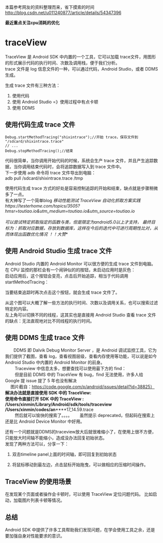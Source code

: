 本篇参考网友的资料整理而来，省下摸索的时间 http://blog.csdn.net/u011240877/article/details/54347396

**最近重点关注cpu消耗的优化**
# traceView
TraceView 是 Android SDK 中内置的一个工具，它可以加载 trace文件，用图形的形式展示代码的执行时间、次数及调用栈，便于我们分析。<br>
trace 文件是 log 信息文件的一种，可以通过代码，Android Studio，或者 DDMS 生成。<br>

生成 trace 文件有三种方法：<br>
1. 使用代码 <br>
2. 使用 Android Studio =》使用过程中有点卡顿<br>
3. 使用 DDMS <br>

## 使用代码生成 trace 文件
```
Debug.startMethodTracing("shixintrace");//开始 trace，保存文件到 "/sdcard/shixintrace.trace"
// ...
Debug.stopMethodTracing();//结束
```
代码很简单，当你调用开始代码的时候，系统会生产 trace 文件，并且产生追踪数据，当你调用结束代码时，会将追踪数据写入到 trace 文件中。<br>
下一步使用 adb 命令将 trace 文件导出到电脑：<br>
adb pull /sdcard/shixintrace.trace /tmp

使用代码生成 trace 方式的好处是容易控制追踪的开始和结束，缺点就是步骤稍微多了一点。<br>
有大神写了一个简单blog **移动性能测试 TraceView 自动化抓取方案实践https://testerhome.com/topics/3505?hmsr=toutiao.io&utm_medium=toutiao.io&utm_source=toutiao.io <br><br>
可以尝试特定抓取指定的函数与类，但是限定为android5.0以上才支持，*
最终目标为：抓取对应数据，存放到数据库，这样在今后的迭代中可进行周期性比对，从而体现出函数优化情况 ！！大赞**
　
## 使用 Android Studio 生成 trace 文件
Android Studio 内置的 Android Monitor 可以很方便的生成 trace 文件到电脑。<br>
在 CPU 监控的那栏会有一个闹钟似的的按钮，未启动应用时是灰色：<br>
启动应用后，这个按钮会变亮，点击后开始追踪，相当于代码调用 startMethodTracing：<br>

当要结束追踪时再次点击这个按钮，就会生成 trace 文件了。<br>

从这个图可以大概了解一些方法的执行时间、次数以及调用关系，也可以搜索过滤特定的内容。<br>
左上角可以切换不同的线程，这其实也是直接用 Android Studio 查看 trace 文件的缺点：无法直观地对比不同线程的执行时间。<br>

## 使用 DDMS 生成 trace 文件
　　DDMS 即 Dalvik Debug Monitor Server ，是 Android 调试监控工具，它为我们提供了截图，查看 log，查看视图层级，查看内存使用等功能，可以说是如今 Android Studio 中内置的 Android Monitor 的前身。<br>
　　
Traceview 中信息太多，想要查找可以使用最下方的 find：<br>
　　
但是目前 DDMS 中的 TraceView 有 bug，find 无法使用，许多人给 Google 提 issue 提了 5 年也没有解决 <br>
　
图片截自：https://code.google.com/p/android/issues/detail?id=38825）<br>
**解决办法就是直接使用 SDK 中的 TraceView: **<br>
使用命令直接打开 SDK 中的 TraceView :<br>
/Users/xinmin/Library/Android/sdk/tools/traceview /Users/xinmin/codes/an********17_14.59.trace <br>
　　
然后就可以愉快的搜索了。。。。　　
虽然提示 deprecated，但起码在搜索上还是比 Android Device Monitor 中好用。<br>
  
还有一个问题就是DDMS的traceview放大后就很难缩小了，在使用上很不方便，只能放大时间轴不能缩小，造成没办法回复初始状态。<br>
发现了两种方法可以，分享一下：

1. 双击timeline panel上面的时间轴，即可回复到初始状态

2. 将鼠标移动到最左边，点击鼠标开始拖曳，可以做相应的压缩时间操作。
  
## TraceView 的使用场景
在发现某个页面或者操作会卡顿时，可以使用 TraceView 定位问题代码。
比如启动，加载图片列表卡顿等情况。


## 总结

Android SDK 中提供了许多工具帮助我们发现问题，在学会使用工具之余，还是要加强自身对性能要求的意识。

